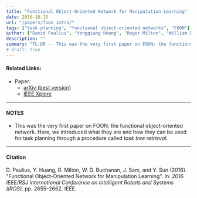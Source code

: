 ```yaml
---
title: "Functional Object-Oriented Network for Manipulation Learning" 
date: 2016-10-15
url: "/papers/foon_intro/"
tags: ["task planning", "functional object-oriented networks", "FOON"]
author: ["David Paulius", "Yongqiang Huang", "Roger Milton", "William David Buchanan", "Jeanine Sam", "Yu Sun"]
description: "" 
summary: "TL;DR -- This was the very first paper on FOON: the functional object-oriented network. Here, we introduced what they are and how they can be used for task planning. They are advantageous for their flexibility and human interpretability." 
# draft: true
---
```


#### Related Links:

+ Paper: 
  + [arXiv (best version)](https://arxiv.org/abs/1902.01537)
  + [IEEE Xplore](https://ieeexplore.ieee.org/document/7759413/)

---

#### NOTES

+ This was the very first paper on FOON: the functional object-oriented network. Here, we introduced what they are and how they can be used for task planning through a procedure called *task tree retrieval*.

---

#### Citation

D. Paulius, Y. Huang, R. Milton, W. D. Buchanan, J. Sam, and Y. Sun (2016). "Functional Object-Oriented Network for Manipulation Learning". In: *2016 IEEE/RSJ International Conference on Intelligent Robots and Systems (IROS)*. pp. 2655–2662. IEEE.
